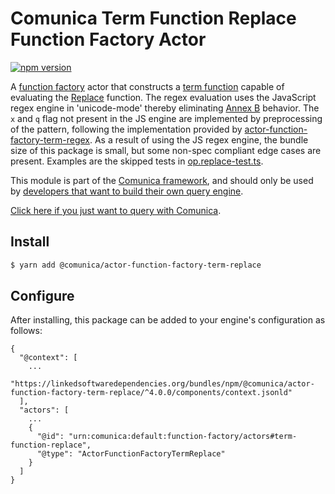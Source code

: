 # Comunica Term Function Replace Function Factory Actor

[![npm version](https://badge.fury.io/js/%40comunica%2Factor-function-factory-term-function-replace.svg)](https://www.npmjs.com/package/@comunica/actor-function-factory-term-replace)

A [function factory](https://github.com/comunica/comunica/tree/master/packages/bus-function-factory) actor
that constructs a [term function](https://github.com/comunica/comunica/tree/master/packages/bus-function-factory/lib/ActorFunctionFactory.ts)
capable of evaluating the [Replace](https://www.w3.org/TR/sparql11-query/#func-replace) function.
The regex evaluation uses the JavaScript regex engine in 'unicode-mode'
thereby eliminating [Annex B](https://262.ecma-international.org/6.0/#sec-regular-expressions-patterns) behavior.
The `x` and `q` flag not present in the JS engine are implemented by preprocessing of the pattern,
following the implementation provided by [actor-function-factory-term-regex](https://github.com/comunica/comunica/tree/master/packages/actor-function-factory-term-regex).
As a result of using the JS regex engine, the bundle size of this package is small,
but some non-spec compliant edge cases are present.
Examples are the skipped tests in [op.replace-test.ts](https://github.com/comunica/comunica/blob/master/packages/actor-function-factory-term-replace/test/op.replace-test.ts).

This module is part of the [Comunica framework](https://github.com/comunica/comunica),
and should only be used by [developers that want to build their own query engine](https://comunica.dev/docs/modify/).

[Click here if you just want to query with Comunica](https://comunica.dev/docs/query/).

## Install

```bash
$ yarn add @comunica/actor-function-factory-term-replace
```

## Configure

After installing, this package can be added to your engine's configuration as follows:
```text
{
  "@context": [
    ...
    "https://linkedsoftwaredependencies.org/bundles/npm/@comunica/actor-function-factory-term-replace/^4.0.0/components/context.jsonld"
  ],
  "actors": [
    ...
    {
      "@id": "urn:comunica:default:function-factory/actors#term-function-replace",
      "@type": "ActorFunctionFactoryTermReplace"
    }
  ]
}
```
